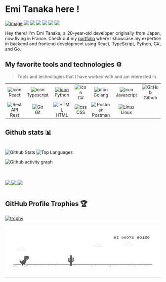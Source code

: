 # Emi Tanaka here !
<a href="https://theupsilongirl.github.io/">![image](https://github.com/theupsilongirl/theupsilongirl/assets/166620784/132b2404-dae7-4482-8ba6-2f56f7aa4aea)</a>
<a href="https://www.instagram.com/theupsilongirl/"><img src="https://img.shields.io/badge/Instagram-%23E4405F.svg?style=for-the-badge&logo=Instagram&logoColor=white"></a>
<a href="https://www.discord.com/users/1227221670658441288"><img src="https://img.shields.io/badge/Discord-%7289da.svg?style=for-the-badge&logo=Discord&logoColor=white&color=7289da"></a>
<a href="https://www.linkedin.com/in/emi-tanaka1/"><img src="https://img.shields.io/badge/Linkedin-%231DA1F2.svg?style=for-the-badge&logo=Linkedin&logoColor=white"></a>
<a href="https://t.me/theupsilongirl/"><img src="https://img.shields.io/badge/telegram-2CA5E0?style=for-the-badge&logo=telegram&logoColor=white"></a>
<a href="https://gitlab.com/theupsilongirl"><img src="https://img.shields.io/badge/gitlab-330F63?style=for-the-badge&logo=gitlab&logoColor=white"></a>
<a><img src="https://komarev.com/ghpvc/?username=theupsilongirl&label=PROFILE+VIEWS&style=for-the-badge&color=brightgreen"></a>

</div>
<p></p>
<p align="justify">
Hey there! I'm Emi Tanaka, a 20-year-old developer originally from Japan, now living in France. Check out my <a href="https://theupsilongirl.github.io/">portfolio</a> where I showcase my expertise in backend and frontend development using React, TypeScript, Python, C#, and Go.

</p>

## My favorite tools and technologies ⚙️

> Tools and technologies that I have worked with and am interested in

<table>
  <tr>
      <td align="center" width="96">
        <img src="https://techstack-generator.vercel.app/react-icon.svg" alt="icon" width="65" height="65" />
      <br>React
    </td>
        <td align="center" width="96">
        <img src="https://techstack-generator.vercel.app/ts-icon.svg" alt="icon" width="65" height="65" />
      <br>Typescript
    </td>
    <td align="center" width="96">
      <a href="#macropower-tech">
        <img src="https://techstack-generator.vercel.app/python-icon.svg" alt="icon" width="65" height="65" />
      </a>
      <br>Python
    </td>
    <td align="center" width="96">
        <img src="https://techstack-generator.vercel.app/csharp-icon.svg" alt="icon" width="65" height="65" />
      <br>C#
    </td>
    <td align="center" width="96">
        <img src="https://cdn.icon-icons.com/icons2/2699/PNG/512/golang_logo_icon_171073.png" alt="icon" width="65" height="65" />
      <br>Golang
    </td>
    <td align="center" width="96">
        <img src="https://techstack-generator.vercel.app/js-icon.svg" alt="icon" width="65" height="65" />
      <br>Javascript
    </td>
           <td align="center" width="96">
        <img src="https://techstack-generator.vercel.app/github-icon.svg" width="65" height="65" alt="GitHub" />
      <br>Github
    </td>
    </tr><tr>
          <td align="center" width="96">
        <img src="https://techstack-generator.vercel.app/restapi-icon.svg" width="65" height="65" alt="Rest API" />
      <br>Rest
    </td>
    <td align="center" width="96">
        <img src="https://skillicons.dev/icons?i=git" width="48" height="48" alt="Git" />
      <br>Git
    </td>
    <td align="center"  width="96">
        <img src="https://skillicons.dev/icons?i=html" width="48" height="48" alt="HTML" />
      <br>HTML
    </td>
    <td align="center" width="96">
        <img src="https://skillicons.dev/icons?i=css" width="48" height="48" alt="css" />
      <br>CSS
    </td>
        <td align="center" width="96">
        <img src="https://skillicons.dev/icons?i=postman" width="48" height="48" alt="Postman" />
      <br>Postman
    </td>
            <td align="center" width="96">
        <img src="https://skillicons.dev/icons?i=linux" width="48" height="48" alt="Linux" />
      <br>Linux
    </td>
  </tr>
 <tr>
 </tr>
</table>

## Github stats 📊
  <br/>
    <img alt="Github Stats" src="https://github-readme-stats.vercel.app/api/?username=theupsilongirl&show_icons=true&count_private=true&theme=default&hide_border=true&bg_color=fff&title_color=00E676&icon_color=00E676" height="192px"/>
  <img alt="Top Languages" src="https://github-readme-stats.vercel.app/api/top-langs/?username=theupsilongirl&langs_count=8&layout=compact&theme=dark&hide_border=true&title_color=000&icon_color=000&hide=Jupyter%20Notebook" height="192px"/>
  <br/>

![Github activity graph](https://github-readme-activity-graph.vercel.app/graph?username=theupsilongirlline=04e61b&point=403d3d&area=true&hide_border=true)

<br><br>
  <a href="https://github.com/theupsilongirl/theupsilongirl">
  <img align="center" src="https://github-readme-stats.vercel.app/api/pin/?username=theupsilongirl&repo=theupsilongirl&theme=dark" /> 
  <a href="https://github.com/theupsilongirl/theupsilongirl.github.io">
  <img align="center" src="https://github-readme-stats.vercel.app/api/pin/?username=theupsilongirl&repo=theupsilongirl.github.io&theme=dark" />
</a>
  <a href="https://github.com/prescoter/Emora-Project">
  <img align="center" src="https://github-readme-stats.vercel.app/api/pin/?username=prescoter&repo=Emora-Project&theme=dark" />
</a>
  <br/>
  <br/>

## GitHub Profile Trophies 🏆

[![trophy](https://github-profile-trophy.vercel.app/?username=theupsilongirl&row=1&margin-w=40)]()

<img data-target="animated-image.replacedImage" alt="dino.gif" class="AnimatedImagePlayer-animatedImage" src="https://raw.githubusercontent.com/theupsilongirl/theupsilongirl/main/dino.gif" style="display: block; opacity: 1;">
